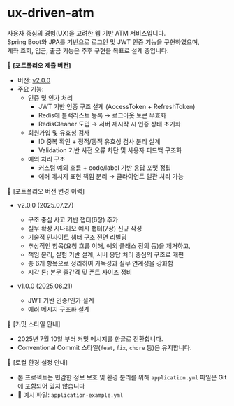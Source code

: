 # ux-driven-atm

사용자 중심의 경험(UX)을 고려한 웹 기반 ATM 서비스입니다.  
Spring Boot와 JPA를 기반으로 로그인 및 JWT 인증 기능을 구현하였으며,  
계좌 조회, 입금, 출금 기능은 추후 구현을 목표로 설계 중입니다.

**🔖 [포트폴리오 제출 버전]**
- 버전: [v2.0.0](https://github.com/juyeongMoon888/ux-driven-atm/releases/tag/v2.0.0)
- 주요 기능:
  - 인증 및 인가 처리
    - JWT 기반 인증 구조 설계 (AccessToken + RefreshToken)
    - Redis에 블랙리스트 등록 → 로그아웃 토큰 무효화
    - RedisCleaner 도입 → 서버 재시작 시 인증 상태 초기화
  - 회원가입 및 유효성 검사
    - ID 중복 확인 + 정적/동적 유효성 검사 분리 설계
    - Validation 기반 사전 오류 차단 및 사용자 피드백 구조화
  - 예외 처리 구조
    - 커스텀 예외 흐름 + code/label 기반 응답 포맷 정립
    - 에러 메시지 표현 책임 분리 → 클라이언트 일관 처리 가능

📌 [포트폴리오 버전 변경 이력]
- v2.0.0 (2025.07.27)
  - 구조 중심 사고 기반 챕터(6장) 추가
  - 실무 확장 시나리오 예시 챕터(7장) 신규 작성
  - 기술적 인사이트 챕터 구조 전면 리빌딩 
  - 추상적인 항목(요청 흐름 이해, 예외 클래스 정의 등)을 제거하고, 
  - 책임 분리, 실험 기반 설계, 서버 응답 처리 중심의 구조로 개편 
  - 총 6개 항목으로 정리하여 가독성과 실무 연계성을 강화함
  - 시각 톤: 본문 줄간격 및 폰트 사이즈 정비

- v1.0.0 (2025.06.21)
  - JWT 기반 인증/인가 설계
  - 에러 메시지 구조화 설계
    
📌 [커밋 스타일 안내]
- 2025년 7월 10일 부터 커밋 메시지를 한글로 전환합니다. 
- Conventional Commit 스타일(`feat`, `fix`, `chore` 등)은 유지합니다.

🔧 [로컬 환경 설정 안내]
- 본 프로젝트는 민감한 정보 보호 및 환경 분리를 위해 `application.yml` 파일은 Git에 포함되어 있지 않습니다
- 📄 예시 파일: `application-example.yml`
